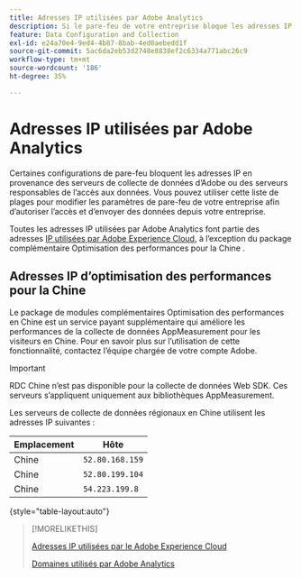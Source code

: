 ```yaml
---
title: Adresses IP utilisées par Adobe Analytics
description: Si le pare-feu de votre entreprise bloque les adresses IP qui proviennent d’Adobe, utilisez cette liste pour mettre à jour les paramètres du pare-feu.
feature: Data Configuration and Collection
exl-id: e24a70e4-9ed4-4b87-8bab-4ed0aebedd1f
source-git-commit: 5ac6da2eb53d2748e8838ef2c6334a771abc26c9
workflow-type: tm+mt
source-wordcount: '186'
ht-degree: 35%

---
```


# Adresses IP utilisées par Adobe Analytics

Certaines configurations de pare-feu bloquent les adresses IP en provenance des serveurs de collecte de données d’Adobe ou des serveurs responsables de l’accès aux données. Vous pouvez utiliser cette liste de plages pour modifier les paramètres de pare-feu de votre entreprise afin d’autoriser l’accès et d’envoyer des données depuis votre entreprise.

Toutes les adresses IP utilisées par Adobe Analytics font partie des adresses [IP utilisées par Adobe Experience Cloud](https://experienceleague.adobe.com/en/docs/core-services/interface/data-collection/ip-addresses), à l’exception du package complémentaire Optimisation des performances pour la Chine .

## Adresses IP d’optimisation des performances pour la Chine

Le package de modules complémentaires Optimisation des performances en Chine est un service payant supplémentaire qui améliore les performances de la collecte de données AppMeasurement pour les visiteurs en Chine. Pour en savoir plus sur l’utilisation de cette fonctionnalité, contactez l’équipe chargée de votre compte Adobe.

>[!IMPORTANT]
>
>RDC Chine n’est pas disponible pour la collecte de données Web SDK. Ces serveurs s’appliquent uniquement aux bibliothèques AppMeasurement.

Les serveurs de collecte de données régionaux en Chine utilisent les adresses IP suivantes :

| Emplacement | Hôte |
| --- | --- |
| Chine | `52.80.168.159` |
| Chine | `52.80.199.104` |
| Chine | `54.223.199.8` |

{style="table-layout:auto"}

>[!MORELIKETHIS]
>
>[Adresses IP utilisées par le Adobe Experience Cloud](https://experienceleague.adobe.com/en/docs/core-services/interface/data-collection/ip-addresses)
>
>[Domaines utilisés par Adobe Analytics](domains.md)
